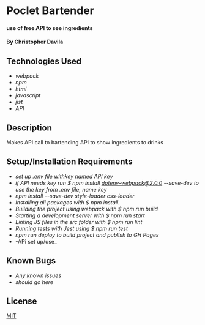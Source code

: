 # Poclet Bartender

#### use of free API to see ingredients

#### By Christopher Davila

## Technologies Used

* _webpack_
* _npm_
* _html_
* _javascript_
* _jist_
* _API_


## Description

Makes API call to bartending API to show ingredients to drinks

## Setup/Installation Requirements

* _set up .env file withkey named API key_
* _if API needs key run $ npm install dotenv-webpack@2.0.0 --save-dev to use the key from .env file, name key_
* _npm install --save-dev style-loader css-loader_
* _Installing all packages with $ npm install._
* _Building the project using webpack with $ npm run build_
* _Starting a development server with $ npm run start_
* _Linting JS files in the src folder with $ npm run lint_
* _Running tests with Jest using $ npm run test_
* _npm run deploy to build project and publish to GH Pages_
* -APi set up/use_

## Known Bugs

* _Any known issues_
* _should go here_

## License
[MIT](https://yourlicesnepage)
